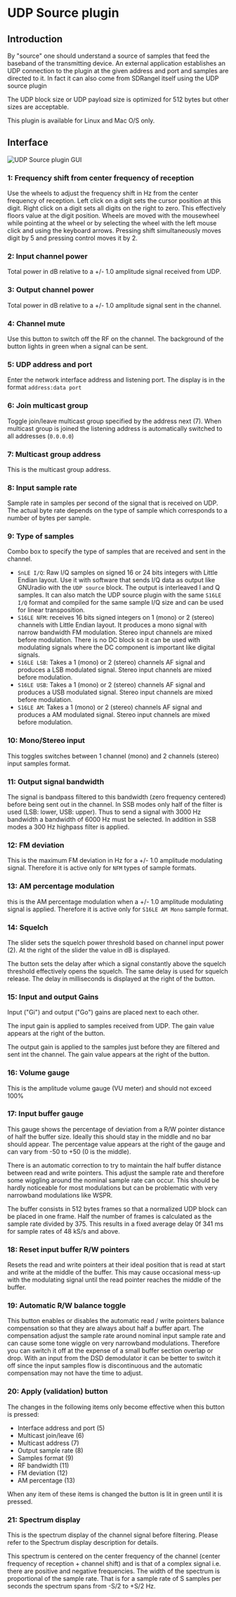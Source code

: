 <h1>UDP Source plugin</h1>

<h2>Introduction</h2>

By "source" one should understand a source of samples that feed the baseband of the transmitting device. An external application establishes an UDP connection to the plugin at the given address and port and samples are directed to it. In fact it can also come from SDRangel itself using the UDP source plugin

The UDP block size or UDP payload size is optimized for 512 bytes but other sizes are acceptable.

This plugin is available for Linux and Mac O/S only.

<h2>Interface</h2>

![UDP Source plugin GUI](../../../doc/img/UDPsource_plugin.png)

<h3>1: Frequency shift from center frequency of reception</h3>

Use the wheels to adjust the frequency shift in Hz from the center frequency of reception. Left click on a digit sets the cursor position at this digit. Right click on a digit sets all digits on the right to zero. This effectively floors value at the digit position. Wheels are moved with the mousewheel while pointing at the wheel or by selecting the wheel with the left mouse click and using the keyboard arrows. Pressing shift simultaneously moves digit by 5 and pressing control moves it by 2.

<h3>2: Input channel power</h3>

Total power in dB relative to a +/- 1.0 amplitude signal received from UDP.

<h3>3: Output channel power</h3>

Total power in dB relative to a +/- 1.0 amplitude signal sent in the channel.

<h3>4: Channel mute</h3>

Use this button to switch off the RF on the channel. The background of the button lights in green when a signal can be sent.

<h3>5: UDP address and port</h3>

Enter the network interface address and listening port. The display is in the format `address:data port` 

<h3>6: Join multicast group</h3>

Toggle join/leave multicast group specified by the address next (7). When multicast group is joined the listening address is automatically switched to all addresses (`0.0.0.0`)

<h3>7: Multicast group address</h3>

This is the multicast group address.

<h3>8: Input sample rate</h3>

Sample rate in samples per second of the signal that is received on UDP. The actual byte rate depends on the type of sample which corresponds to a number of bytes per sample.

<h3>9: Type of samples</h3>

Combo box to specify the type of samples that are received and sent in the channel.

  - `SnLE I/Q`: Raw I/Q samples on signed 16 or 24 bits integers with Little Endian layout. Use it with software that sends I/Q data as output like GNUradio with the `UDP source` block. The output is interleaved I and Q samples. It can also match the UDP source plugin with the same `S16LE I/Q` format and compiled for the same sample I/Q size and can be used for linear transposition.
  - `S16LE NFM`: receives 16 bits signed integers on 1 (mono) or 2 (stereo) channels with Little Endian layout. It produces a mono signal with narrow bandwidth FM modulation. Stereo input channels are mixed before modulation. There is no DC block so it can be used with modulating signals where the DC component is important like digital signals.
  - `S16LE LSB`: Takes a 1 (mono) or 2 (stereo) channels AF signal and produces a LSB modulated signal. Stereo input channels are mixed before modulation.
  - `S16LE USB`: Takes a 1 (mono) or 2 (stereo) channels AF signal and produces a USB modulated signal. Stereo input channels are mixed before modulation.
  - `S16LE AM`: Takes a 1 (mono) or 2 (stereo) channels AF signal and produces a AM modulated signal. Stereo input channels are mixed before modulation.

<h3>10: Mono/Stereo input</h3>

This toggles switches between 1 channel (mono) and 2 channels (stereo) input samples format.
  
<h3>11: Output signal bandwidth</h3>

The signal is bandpass filtered to this bandwidth (zero frequency centered) before being sent out in the channel. In SSB modes only half of the filter is used (LSB: lower, USB: upper). Thus to send a signal with 3000 Hz bandwidth a bandwidth of 6000 Hz must be selected. In addition in SSB modes a 300 Hz highpass filter is applied.

<h3>12: FM deviation</h3>

This is the maximum FM deviation in Hz for a +/- 1.0 amplitude modulating signal. Therefore it is active only for `NFM` types of sample formats.

<h3>13: AM percentage modulation</h3>

this is the AM percentage modulation when a +/- 1.0 amplitude modulating signal is applied. Therefore it is active only for `S16LE AM Mono` sample format.

<h3>14: Squelch</h3>

The slider sets the squelch power threshold based on channel input power (2). At the right of the slider the value in dB is displayed. 

The button sets the delay after which a signal constantly above the squelch threshold effectively opens the squelch. The same delay is used for squelch release. The delay in milliseconds is displayed at the right of the button. 

<h3>15: Input and output Gains</h3>

Input ("Gi") and output ("Go") gains are placed next to each other.

The input gain is applied to samples received from UDP. The gain value appears at the right of the button.

The output gain is applied to the samples just before they are filtered and sent int the channel. The gain value appears at the right of the button.

<h3>16: Volume gauge</h3>

This is the amplitude volume gauge (VU meter) and should not exceed 100%

<h3>17: Input buffer gauge</h3>

This gauge shows the percentage of deviation from a R/W pointer distance of half the buffer size. Ideally this should stay in the middle and no bar should appear. The percentage value appears at the right of the gauge and can vary from -50 to +50 (0 is the middle).

There is an automatic correction to try to maintain the half buffer distance between read and write pointers. This adjust the sample rate and therefore some wiggling around the nominal sample rate can occur. This should be hardly noticeable for most modulations but can be problematic with very narrowband modulations like WSPR.

The buffer consists in 512 bytes frames so that a normalized UDP block can be placed in one frame. Half the number of frames is calculated as the sample rate divided by 375. This results in a fixed average delay 0f 341 ms for sample rates of 48 kS/s and above. 

<h3>18: Reset input buffer R/W pointers</h3>

Resets the read and write pointers at their ideal position that is read at start and write at the middle of the buffer. This may cause occasional mess-up with the modulating signal until the read pointer reaches the middle of the buffer.

<h3>19: Automatic R/W balance toggle</h3>

This button enables or disables the automatic read / write pointers balance compensation so that they are always about half a buffer apart. The compensation adjust the sample rate around nominal input sample rate and can cause some tone wiggle on very narrowband modulations. Therefore you can switch it off at the expense of a small buffer section overlap or drop. With an input from the DSD demodulator it can be better to switch it off since the input samples flow is discontinuous and the automatic compensation may not have the time to adjust.

<h3>20: Apply (validation) button</h3>

The changes in the following items only become effective when this button is pressed:

  - Interface address and port (5)
  - Multicast join/leave (6)
  - Multicast address (7)
  - Output sample rate (8)
  - Samples format (9)
  - RF bandwidth (11)
  - FM deviation (12)
  - AM percentage (13)

When any item of these items is changed the button is lit in green until it is pressed. 

<h3>21: Spectrum display</h3>

This is the spectrum display of the channel signal before filtering. Please refer to the Spectrum display description for details. 

This spectrum is centered on the center frequency of the channel (center frequency of reception + channel shift) and is that of a complex signal i.e. there are positive and negative frequencies. The width of the spectrum is proportional of the sample rate. That is for a sample rate of S samples per seconds the spectrum spans from -S/2 to +S/2 Hz. 
